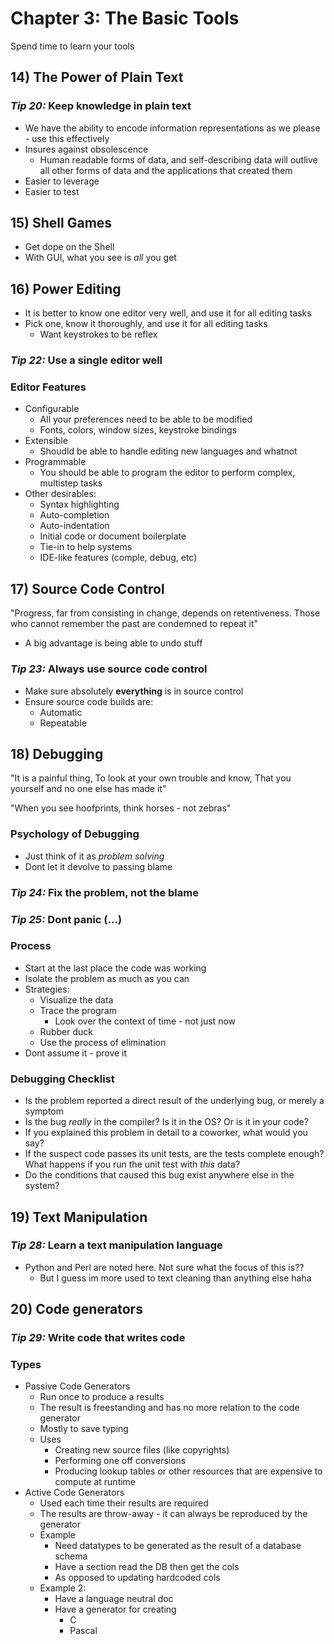 # Chapter 3: The Basic Tools

Spend time to learn your tools

## 14) The Power of Plain Text

### *Tip 20:* Keep knowledge in plain text

* We have the ability to encode information representations as we please - use this effectively
* Insures against obsolescence
  * Human readable forms of data, and self-describing data will outlive all other forms of data and the applications that created them
* Easier to leverage
* Easier to test

## 15) Shell Games

* Get dope on the Shell
* With GUI, what you see is *all* you get

## 16) Power Editing

* It is better to know one editor very well, and use it for all editing tasks
* Pick one, know it thoroughly, and use it for all editing tasks
  * Want keystrokes to be reflex

### *Tip 22:* Use a single editor well

### Editor Features

* Configurable
  * All your preferences need to be able to be modified
  * Fonts, colors, window sizes, keystroke bindings
* Extensible
  * Shoudld be able to handle editing new languages and whatnot
* Programmable
  * You should be able to program the editor to perform complex, multistep tasks
* Other desirables:
  * Syntax highlighting
  * Auto-completion
  * Auto-indentation
  * Initial code or document boilerplate
  * Tie-in to help systems
  * IDE-like features (comple, debug, etc)

## 17) Source Code Control

"Progress, far from consisting in change, depends on retentiveness. Those who cannot remember the past are condemned to repeat it"

* A big advantage is being able to undo stuff

### *Tip 23:* Always use source code control

* Make sure absolutely **everything** is in source control
* Ensure source code builds are:
  * Automatic
  * Repeatable

## 18) Debugging

"It is a painful thing, To look at your own trouble and know, That you yourself and no one else has made it"

"When you see hoofprints, think horses - not zebras"

### Psychology of Debugging

* Just think of it as *problem solving*
* Dont let it devolve to passing blame

### *Tip 24:* Fix the problem, not the blame

### *Tip 25:* Dont panic (...)

### Process

* Start at the last place the code was working
* Isolate the problem as much as you can
* Strategies:
  * Visualize the data
  * Trace the program
    * Look over the context of time - not just now
  * Rubber duck
  * Use the process of elimination
* Dont assume it - prove it

### Debugging Checklist

* Is the problem reported a direct result of the underlying bug, or merely a symptom
* Is the bug *really* in the compiler? Is it in the OS? Or is it in your code?
* If you explained this problem in detail to a coworker, what would you say?
* If the suspect code passes its unit tests, are the tests complete enough? What happens if you run the unit test with *this* data?
* Do the conditions that caused this bug exist anywhere else in the system?

## 19) Text Manipulation

### *Tip 28:* Learn a text manipulation language

* Python and Perl are noted here. Not sure what the focus of this is??
  * But I guess im more used to text cleaning than anything else haha

## 20) Code generators

### *Tip 29:* Write code that writes code

### Types

* Passive Code Generators
  * Run once to produce a results
  * The result is freestanding and has no more relation to the code generator
  * Mostly to save typing
  * Uses
    * Creating new source files (like copyrights)
    * Performing one off conversions
    * Producing lookup tables or other resources that are expensive to compute at runtime
* Active Code Generators
  * Used each time their results are required
  * The results are throw-away - it can always be reproduced by the generator
  * Example
    * Need datatypes to be generated as the result of a database schema
    * Have a section read the DB then get the cols
    * As opposed to updating hardcoded cols
  * Example 2:
    * Have a language neutral doc
    * Have a generator for creating
      * C
      * Pascal
